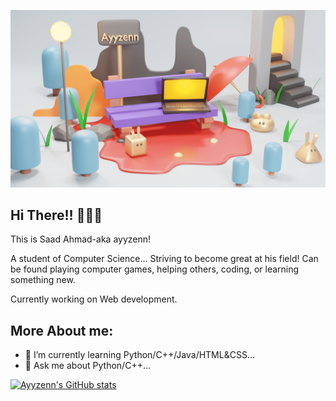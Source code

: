 [![Ayyzenn](./img/img.png)](https://ayyzenn.dev)



## Hi There!! 🙋🏻‍♂️
This is Saad Ahmad-aka ayyzenn! 

A student of Computer Science… Striving to become great at his field! Can be found playing computer games, helping others, coding, or learning something new.

Currently working on Web development.

## More About me:
- 🌱 I’m currently learning Python/C++/Java/HTML&CSS...
- 💬 Ask me about Python/C++...



[![Ayyzenn's GitHub stats](https://github-readme-stats.vercel.app/api?username=ayyzenn&show_icons=true&theme=merko)](https://github.com/anuraghazra/github-readme-stats)

